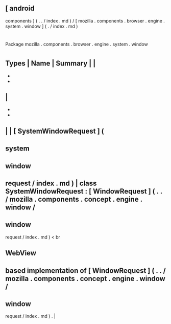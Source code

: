 [
android
-
components
]
(
.
.
/
index
.
md
)
/
[
mozilla
.
components
.
browser
.
engine
.
system
.
window
]
(
.
/
index
.
md
)
#
#
Package
mozilla
.
components
.
browser
.
engine
.
system
.
window
#
#
#
Types
|
Name
|
Summary
|
|
-
-
-
|
-
-
-
|
|
[
SystemWindowRequest
]
(
-
system
-
window
-
request
/
index
.
md
)
|
class
SystemWindowRequest
:
[
WindowRequest
]
(
.
.
/
mozilla
.
components
.
concept
.
engine
.
window
/
-
window
-
request
/
index
.
md
)
<
br
>
WebView
-
based
implementation
of
[
WindowRequest
]
(
.
.
/
mozilla
.
components
.
concept
.
engine
.
window
/
-
window
-
request
/
index
.
md
)
.
|
